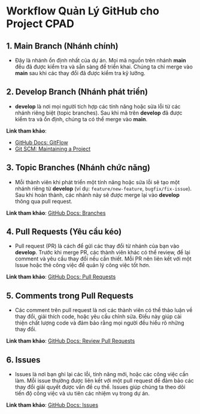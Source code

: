 # **Workflow Quản Lý GitHub cho Project CPAD**

## 1. **Main Branch (Nhánh chính)**

- Đây là nhánh ổn định nhất của dự án. Mọi mã nguồn trên nhánh **main** đều đã được kiểm tra và sẵn sàng để triển khai. Chúng ta chỉ merge vào **main** sau khi các thay đổi đã được kiểm tra kỹ lưỡng.

## 2. **Develop Branch (Nhánh phát triển)**

- **develop** là nơi mọi người tích hợp các tính năng hoặc sửa lỗi từ các nhánh riêng biệt (topic branches). Sau khi mã trên **develop** đã được kiểm tra và ổn định, chúng ta có thể merge vào **main**.

**Link tham khảo**:

- [GitHub Docs: GitFlow](https://docs.github.com/en/get-started/quickstart/github-flow)
- [Git SCM: Maintaining a Project](https://git-scm.com/book/en/v2/Distributed-Git-Maintaining-a-Project)

## 3. **Topic Branches (Nhánh chức năng)**

- Mỗi thành viên khi phát triển một tính năng hoặc sửa lỗi sẽ tạo một nhánh riêng từ **develop** (ví dụ: `feature/new-feature`, `bugfix/fix-issue`). Sau khi hoàn thành, các nhánh này sẽ được merge lại vào **develop** thông qua pull request.

**Link tham khảo**: [GitHub Docs: Branches](https://docs.github.com/en/github/collaborating-with-issues-and-pull-requests/about-branches)

## 4. **Pull Requests (Yêu cầu kéo)**

- Pull request (PR) là cách để gửi các thay đổi từ nhánh của bạn vào **develop**. Trước khi merge PR, các thành viên khác có thể review, để lại comment và yêu cầu thay đổi nếu cần thiết. Mỗi PR nên liên kết với một Issue hoặc thẻ công việc để quản lý công việc tốt hơn.

**Link tham khảo**: [GitHub Docs: Pull Requests](https://docs.github.com/en/github/collaborating-with-issues-and-pull-requests/about-pull-requests)

## 5. **Comments trong Pull Requests**

- Các comment trên pull request là nơi các thành viên có thể thảo luận về thay đổi, giải thích code, hoặc yêu cầu chỉnh sửa. Điều này giúp cải thiện chất lượng code và đảm bảo rằng mọi người đều hiểu rõ những thay đổi.

**Link tham khảo**: [GitHub Docs: Review Pull Requests](https://docs.github.com/en/github/collaborating-with-issues-and-pull-requests/reviewing-changes-in-pull-requests)

## 6. **Issues**

- Issues là nơi bạn ghi lại các lỗi, tính năng mới, hoặc các công việc cần làm. Mỗi issue thường được liên kết với một pull request để đảm bảo các thay đổi giải quyết được vấn đề cụ thể. Issues giúp chúng ta theo dõi tiến độ công việc và ưu tiên các nhiệm vụ trong dự án.

**Link tham khảo**: [GitHub Docs: Issues](https://docs.github.com/en/issues/tracking-your-work-with-issues/about-issues)
